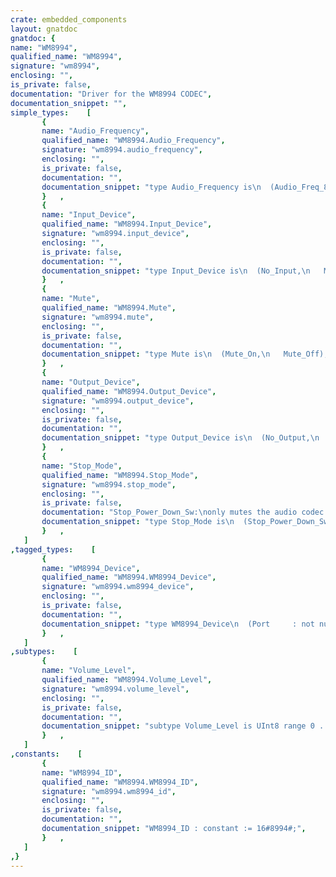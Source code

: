 ```yaml
---
crate: embedded_components
layout: gnatdoc
gnatdoc: {
name: "WM8994",
qualified_name: "WM8994",
signature: "wm8994",
enclosing: "",
is_private: false,
documentation: "Driver for the WM8994 CODEC",
documentation_snippet: "",
simple_types:    [
       {
       name: "Audio_Frequency",
       qualified_name: "WM8994.Audio_Frequency",
       signature: "wm8994.audio_frequency",
       enclosing: "",
       is_private: false,
       documentation: "",
       documentation_snippet: "type Audio_Frequency is\n  (Audio_Freq_8kHz,\n   Audio_Freq_11kHz,\n   Audio_Freq_16kHz,\n   Audio_Freq_22kHz,\n   Audio_Freq_44kHz,\n   Audio_Freq_48kHz,\n   Audio_Freq_96kHz)\n  with Size => 32;",
       }   ,
       {
       name: "Input_Device",
       qualified_name: "WM8994.Input_Device",
       signature: "wm8994.input_device",
       enclosing: "",
       is_private: false,
       documentation: "",
       documentation_snippet: "type Input_Device is\n  (No_Input,\n   Microphone,\n   Input_Line);",
       }   ,
       {
       name: "Mute",
       qualified_name: "WM8994.Mute",
       signature: "wm8994.mute",
       enclosing: "",
       is_private: false,
       documentation: "",
       documentation_snippet: "type Mute is\n  (Mute_On,\n   Mute_Off);",
       }   ,
       {
       name: "Output_Device",
       qualified_name: "WM8994.Output_Device",
       signature: "wm8994.output_device",
       enclosing: "",
       is_private: false,
       documentation: "",
       documentation_snippet: "type Output_Device is\n  (No_Output,\n   Speaker,\n   Headphone,\n   Both,\n   Auto);",
       }   ,
       {
       name: "Stop_Mode",
       qualified_name: "WM8994.Stop_Mode",
       signature: "wm8994.stop_mode",
       enclosing: "",
       is_private: false,
       documentation: "Stop_Power_Down_Sw:\nonly mutes the audio codec. When resuming from this mode the codec\nkeeps the previous initialization (no need to re-Initialize the codec\nregisters).\nStop_Power_Down_Hw:\nPhysically power down the codec. When resuming from this mode, the codec\nis set to default configuration (user should re-Initialize the codec in\norder to play again the audio stream).\n\n@enum Stop_Power_Down_Sw\n@enum Stop_Power_Down_Hw",
       documentation_snippet: "type Stop_Mode is\n  (Stop_Power_Down_Sw,\n   Stop_Power_Down_Hw);",
       }   ,
   ]
,tagged_types:    [
       {
       name: "WM8994_Device",
       qualified_name: "WM8994.WM8994_Device",
       signature: "wm8994.wm8994_device",
       enclosing: "",
       is_private: false,
       documentation: "",
       documentation_snippet: "type WM8994_Device\n  (Port     : not null Any_I2C_Port;\n   I2C_Addr : UInt10;\n   Time     : not null HAL.Time.Any_Delays)\nis tagged limited private;",
       }   ,
   ]
,subtypes:    [
       {
       name: "Volume_Level",
       qualified_name: "WM8994.Volume_Level",
       signature: "wm8994.volume_level",
       enclosing: "",
       is_private: false,
       documentation: "",
       documentation_snippet: "subtype Volume_Level is UInt8 range 0 .. 100;",
       }   ,
   ]
,constants:    [
       {
       name: "WM8994_ID",
       qualified_name: "WM8994.WM8994_ID",
       signature: "wm8994.wm8994_id",
       enclosing: "",
       is_private: false,
       documentation: "",
       documentation_snippet: "WM8994_ID : constant := 16#8994#;",
       }   ,
   ]
,}
---
```


